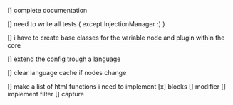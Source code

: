 [] complete documentation

[] need to write all tests ( except InjectionManager :) )

[] i have to create base classes for the variable node and plugin within the core

[] extend the config trough a language

[] clear language cache if nodes change


[] make a list of html functions i need to implement
    [x] blocks
    [] modifier
    [] implement filter
    [] capture
